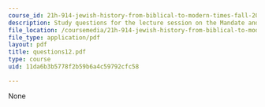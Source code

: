 ```yaml
---
course_id: 21h-914-jewish-history-from-biblical-to-modern-times-fall-2007
description: Study questions for the lecture session on the Mandate and Israel.
file_location: /coursemedia/21h-914-jewish-history-from-biblical-to-modern-times-fall-2007/11da6b3b5778f2b59b6a4c59792cfc58_questions12.pdf
file_type: application/pdf
layout: pdf
title: questions12.pdf
type: course
uid: 11da6b3b5778f2b59b6a4c59792cfc58

---
```

None